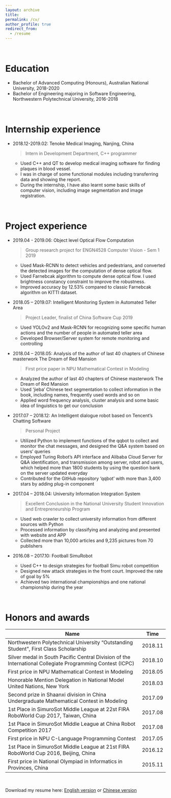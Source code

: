 ```yaml
---
layout: archive
title:
permalink: /cv/
author_profile: true
redirect_from:
  - /resume
---
```



<br>

Education
======
* Bachelor of Advanced Computing (Honours), Australian National University, 2018-2020
* Bachelor of Engineering majoring in Software Engineering, Northwestern Polytechnical University, 2016-2018

<br>

Internship experience
======
* 2018.12-2019.02: Tenoke Medical Imaging, Nanjing, China
  > Intern in Development Department, C++ programmer
  * Used C++ and QT to develop medical imaging software for finding plaques in blood vessel.
  * I was in charge of some functional modules including transferring data and showing the report.
  * During the internship, I have also learnt some basic skills of computer vision, including image segmentation and image registration.

<br>

Project experience
======
* 2019.04 - 2019.06: Object level Optical Flow Computation
  > Group research project for ENGN4528 Computer Vision - Sem 1 2019
  * Used Mask-RCNN to detect vehicles and pedestrians, and converted the detected images for the computation of dense optical flow.
  * Used Farnebcak algorithm to compute dense optical flow. I used brightness constancy constraint to improve the robustness.
  * Improved accuracy by 12.53% compared to classic Farnebcak algorithm on KITTI dataset.

* 2018.05 – 2019.07: Intelligent Monitoring System in Automated Teller Area 
  > Project Leader, finalist of China Software Cup 2019
  * Used YOLOv2 and Mask-RCNN for recognizing some specific human actions and the number of people in automated teller area
  * Developed Browser/Server system for remote monitoring and controlling

* 2018.04 – 2018.05: Analysis of the author of last 40 chapters of Chinese masterwork The Dream of Red Mansion 
  > First price paper in NPU Mathematical Contest in Modeling
  * Analyzed the author of last 40 chapters of Chinese masterwork The Dream of Red Mansion
  * Used ‘jieba’ Chinese text segmentation to collect information in the book, including names, frequently used words and so on
  * Applied word frequency analysis, cluster analysis and some basic idea of linguistics to get our conclusion

* 2017.07 – 2018.12: An Intelligent dialogue robot based on Tencent’s Chatting Software 
  > Personal Project
  * Utilized Python to implement functions of the qqbot to collect and monitor the chat messages, and designed the Q&A system based on users’ queries
  * Employed Turing Robot’s API interface and Alibaba Cloud Server for Q&A identification, and transmission among server, robot and users, which helped more than 1800 students by using the question bank on the server updated everyday
  * Contributed for the GitHub repository ‘qqbot’ with more than 3,400 stars by adding plug-in component

* 2017.04 – 2018.04: University Information Integration System 
  > Excellent Conclusion in the National University Student Innovation and Entrepreneurship Program
  * Used web crawler to collect university information from different sources with Python
  * Processed information by classifying and analyzing and presented with website and APP
  * Collected more than 10,000 articles and 9,235 pictures from 70 publishers

* 2016.08 – 2017.10: Football SimuRobot 
  * Used C++ to design strategies for football Simu robot competition
  * Designed new attack strategies in the front court. Improved the rate of goal by 5%
  * Achieved two international championships and one national championship during the year

<br>

Honors and awards
======

| Name | Time |
| ------ | ------ |
| Northwestern Polytechnical University “Outstanding Student”, First Class Scholarship | 2018.11 |
| Silver medal in South Pacific Central Division of the International Collegiate Programming Contest (ICPC) | 2018.10 |
| First price in NPU Mathematical Contest in Modeling | 2018.05 | 
| Honorable Mention Delegation in National Model United Nations, New York | 2018.03 |
| Second prize in Shaanxi division in China Undergraduate Mathematical Contest in Modeling | 2017.09 |
| 1st Place in SimuroSot Middle League at 22st FIRA RoboWorld Cup 2017, Taiwan, China | 2017.08 |
| 1st Place in SimuroSot Middle League at China Robot Competition 2017 | 2017.08 |
| First price in NPU C-Language Programming Contest | 2017.05 |
| 1st Place in SimuroSot Middle League at 21st FIRA RoboWorld Cup 2016, Beijing, China | 2016.12 |
| First price in National Olympiad in Informatics in Provinces, China | 2015.11 |

<br>

Download my resume here: [English version](/files/resume_en.pdf) or [Chinese version](/files/resume_cn.pdf)

<!-- Skills
======
* Skill 1
* Skill 2
  * Sub-skill 2.1
  * Sub-skill 2.2
  * Sub-skill 2.3
* Skill 3 -->
<!-- 
Publications
======
  <ul>{% for post in site.publications %}
    {% include archive-single-cv.html %}
  {% endfor %}</ul>
  
Talks
======
  <ul>{% for post in site.talks %}
    {% include archive-single-talk-cv.html %}
  {% endfor %}</ul>
  
Teaching
======
  <ul>{% for post in site.teaching %}
    {% include archive-single-cv.html %}
  {% endfor %}</ul>
  
Service and leadership
======
* Currently signed in to 43 different slack teams -->
